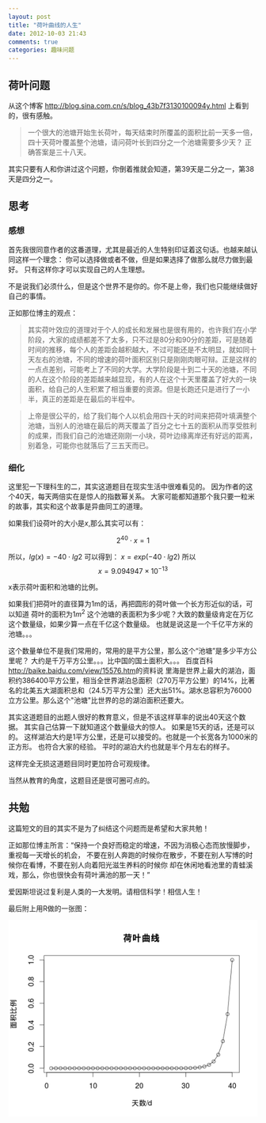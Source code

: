 ```yaml
---
layout: post
title: "荷叶曲线的人生"
date: 2012-10-03 21:43
comments: true
categories: 趣味问题
---
```


## 荷叶问题

从这个博客 <http://blog.sina.com.cn/s/blog_43b7f3130100094y.html> 上看到的，很有感触。

>一个很大的池塘开始生长荷叶，每天结束时所覆盖的面积比前一天多一倍，四十天荷叶覆盖整个池塘，请问荷叶长到四分之一个池塘需要多少天？
>正确答案是三十八天。

<!--more-->

其实只要有人和你讲过这个问题，你倒着推就会知道，第39天是二分之一，第38天是四分之一。


## 思考

### 感想

首先我很同意作者的这番道理，尤其是最近的人生特别印证着这句话。也越来越认同这样一个理念：
你可以选择做或者不做，但是如果选择了做那么就尽力做到最好。
只有这样你才可以实现自己的人生理想。

不是说我们必须什么，但是这个世界不是你的。你不是上帝，我们也只能继续做好自己的事情。

正如那位博主的观点：


>其实荷叶效应的道理对于个人的成长和发展也是很有用的，也许我们在小学阶段，大家的成绩都差不了太多，只不过是80分和90分的差距，可是随着时间的推移，每个人的差距会越积越大，不过可能还是不太明显，就如同十天左右的池塘，不同的增速的荷叶面积区别只是刚刚肉眼可辩。正是这样的一点点差别，可能考上了不同的大学。大学阶段是十到二十天的池塘，不同的人在这个阶段的差距越来越显现，有的人在这个十天里覆盖了好大的一块面积，给自己的人生积累了相当重要的资源。但是长跑还只是进行了一小半，真正的差距是在最后的半程中。

>上帝是很公平的，给了我们每个人以机会用四十天的时间来把荷叶填满整个池塘，当别人的池塘在最后的两天覆盖了百分之七十五的面积从而享受胜利的成果，而我们自己的池塘还刚刚一小块，荷叶边缘离岸还有好远的距离，别着急，可能你也就落后了三五天而已。

### 细化

这里犯一下理科生的二，其实这道题目在现实生活中很难看见的。
因为作者的这个40天，每天两倍实在是惊人的指数幂关系。
大家可能都知道那个我只要一粒米的故事，其实和这个故事是异曲同工的道理。

如果我们设荷叶的大小是$x$,那么其实可以有：

$$
2^ {40} \cdot x=1
$$

所以，$lg (x)=-40 \cdot lg2$
可以得到：
$x=exp(-40 \cdot lg2)$
所以
$$
x= 9.094947 \times 10^{-13}
$$

x表示荷叶面积和池塘的比例。

如果我们把荷叶的直径算为1m的话，再把圆形的荷叶做一个长方形近似的话，可以知道
荷叶的面积为$1m^{2}$
这个池塘的表面积为多少呢？大致的数量级肯定在万亿这个数量级，如果少算一点在千亿这个数量级。
也就是说这是一个千亿平方米的池塘。。。

这个数量单位不是我们常用的，常用的是平方公里，那么这个“池塘”是多少平方公里呢？
大约是千万平方公里。。。比中国的国土面积大。。。
百度百科<http://baike.baidu.com/view/15576.htm>的资料说
里海是世界上最大的湖泊，面积约386400平方公里，相当全世界湖泊总面积（270万平方公里）的14%，比著名的北美五大湖面积总和（24.5万平方公里）还大出51%。湖水总容积为76000立方公里。那么这个"池塘"比世界的总的湖泊面积还要大。

其实这道题目的出题人很好的教育意义，但是不该这样草率的说出40天这个数据。
其实自己估算一下就知道这个数量级大的惊人。
如果是15天的话，还是可以的。
这样湖泊大约是1平方公里，还是可以接受的。也就是一个长宽各为1000米的正方形。
也符合大家的经验。
平时的湖泊大约也就是半个月左右的样子。

这样完全无损这道题目同时更加符合可观规律。

当然从教育的角度，这题目还是很可圈可点的。

## 共勉

这篇短文的目的其实不是为了纠结这个问题而是希望和大家共勉！

正如那位博主所言：“保持一个良好而稳定的增速，不因为消极心态而放慢脚步，重视每一天增长的机会，
不要在别人奔跑的时候你在散步，不要在别人写博的时候你在看博，不要在别人向着阳光滋生养料的时候你
却在休闲地看池里的青蛙溪戏，那么，你也很快会有荷叶满池的那一天！”



 

爱因斯坦说过复利是人类的一大发明。请相信科学！相信人生！

最后附上用R做的一张图：

![tu1](/images/heye/1.png)


